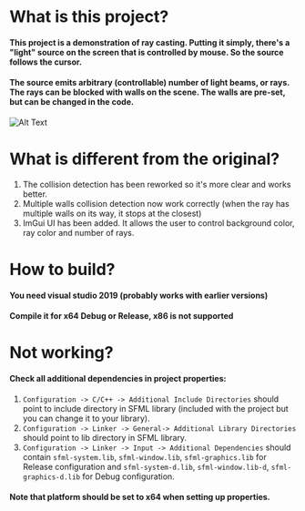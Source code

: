# What is this project?
#### This project is a demonstration of ray casting. Putting it simply, there's a "light" source on the screen that is controlled by mouse. So the source follows the cursor.
#### The source emits arbitrary (controllable) number of light beams, or rays. The rays can be blocked with walls on the scene. The walls are pre-set, but can be changed in the code.
![Alt Text](img/demo.gif)

# What is different from the original?
1. The collision detection has been reworked so it's more clear and works better.
2. Multiple walls collision detection now work correctly (when the ray has multiple walls on its way, it stops at the closest)
3. ImGui UI has been added. It allows the user to control background color, ray color and number of rays.

# How to build?
#### You need visual studio 2019 (probably works with earlier versions)
#### Compile it for x64 Debug or Release, x86 is not supported

# Not working?
#### Check all additional dependencies in project properties:
1. `Configuration -> C/C++ -> Additional Include Directories` should point to include directory in SFML library (included with the project but you can change it to your library).
2. `Configuration -> Linker -> General-> Additional Library Directories` should point to lib directory in SFML library.
3. `Configuration -> Linker -> Input -> Additional Dependencies` should contain `sfml-system.lib`, `sfml-window.lib`, `sfml-graphics.lib` for Release configuration and `sfml-system-d.lib`, `sfml-window.lib-d`, `sfml-graphics-d.lib` for Debug configuration.

#### Note that platform should be set to x64 when setting up properties.
